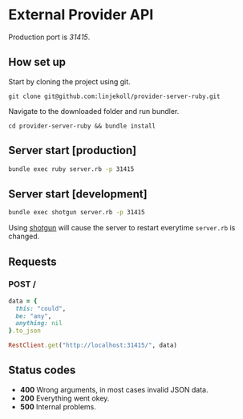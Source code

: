# External Provider API

Production port is *31415*.

## How set up

Start by cloning the project using git.

`git clone git@github.com:linjekoll/provider-server-ruby.git`

Navigate to the downloaded folder and run bundler.

`cd provider-server-ruby && bundle install`

## Server start [production]

``` bash
bundle exec ruby server.rb -p 31415
```

## Server start [development]

``` bash
bundle exec shotgun server.rb -p 31415
```

Using [shotgun](https://rubygems.org/gems/shotgun) will cause the server to restart everytime `server.rb` is changed.

## Requests

### POST /

``` ruby
data = {
  this: "could",
  be: "any",
  anything: nil
}.to_json

RestClient.get("http://localhost:31415/", data)
```

## Status codes

- **400** Wrong arguments, in most cases invalid JSON data.
- **200** Everything went okey.
- **500** Internal problems.